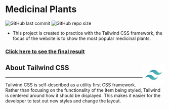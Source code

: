 # Medicinal Plants
![GitHub last commit](https://img.shields.io/github/last-commit/Ramseths/medicinal-plants)
![GitHub repo size](https://img.shields.io/github/repo-size/Ramseths/medicinal-plants)

* This project is created to practice with the Tailwind CSS framework, the focus of the website is to show the most popular medicinal plants.

### [Click here to see the final result](https://medicinal-plants-aeed1.web.app/)

## About Tailwind CSS <img align="right" alt="Tailwind" width='70px' src="https://raw.githubusercontent.com/github/explore/882462b8ecc337fd9c9b2572bc463a1cbc88fb6a/topics/tailwind/tailwind.png">

<hr>
Tailwind CSS is self-described as a utility first CSS framework. Rather than focusing on the functionality of the item being styled, Tailwind is centered around how it should be displayed. This makes it easier for the developer to test out new styles and change the layout.
